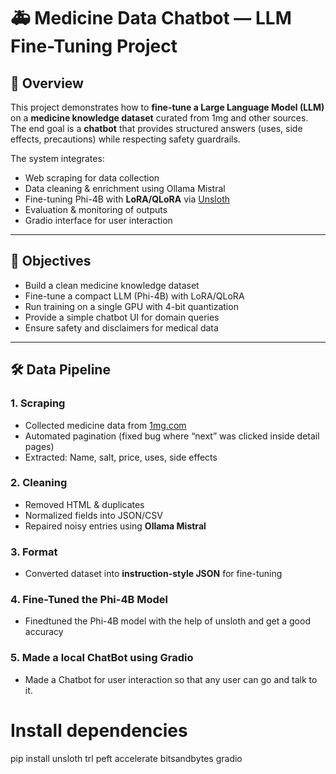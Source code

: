 # 🚑 Medicine Data Chatbot — LLM Fine-Tuning Project  

## 📖 Overview  
This project demonstrates how to **fine-tune a Large Language Model (LLM)** on a **medicine knowledge dataset** curated from 1mg and other sources.  
The end goal is a **chatbot** that provides structured answers (uses, side effects, precautions) while respecting safety guardrails.  

The system integrates:  
- Web scraping for data collection  
- Data cleaning & enrichment using Ollama Mistral  
- Fine-tuning Phi-4B with **LoRA/QLoRA** via [Unsloth](https://github.com/unslothai/unsloth)  
- Evaluation & monitoring of outputs  
- Gradio interface for user interaction  

---

## 🎯 Objectives  
- Build a clean medicine knowledge dataset  
- Fine-tune a compact LLM (Phi-4B) with LoRA/QLoRA  
- Run training on a single GPU with 4-bit quantization  
- Provide a simple chatbot UI for domain queries  
- Ensure safety and disclaimers for medical data  

---

## 🛠️ Data Pipeline  

### 1. Scraping  
- Collected medicine data from [1mg.com](https://www.1mg.com/)  
- Automated pagination (fixed bug where “next” was clicked inside detail pages)  
- Extracted: Name, salt, price, uses, side effects  

### 2. Cleaning  
- Removed HTML & duplicates  
- Normalized fields into JSON/CSV  
- Repaired noisy entries using **Ollama Mistral**  

### 3. Format  
- Converted dataset into **instruction-style JSON** for fine-tuning  

### 4. Fine-Tuned the Phi-4B Model 
- Finedtuned the Phi-4B model with the help of unsloth and get a good accuracy

### 5. Made a local ChatBot using Gradio
- Made a Chatbot for user interaction so that any user can go and talk to it.

# Install dependencies
pip install unsloth trl peft accelerate bitsandbytes gradio

